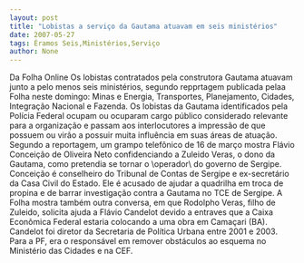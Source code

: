 ```yaml
---
layout: post
title: "Lobistas a serviço da Gautama atuavam em seis ministérios"
date: 2007-05-27
tags: Éramos Seis,Ministérios,Serviço
author: None
---
```

Da Folha Online
Os lobistas contratados pela construtora Gautama atuavam junto a pelo menos seis minist&eacute;rios, segundo&nbsp;repprtagem publicada pelaa Folha neste domingo: Minas e Energia, Transportes, Planejamento, Cidades, Integra&ccedil;&atilde;o Nacional e Fazenda.
Os lobistas da Gautama identificados pela Pol&iacute;cia Federal ocupam ou ocuparam cargo p&uacute;blico considerado relevante para a organiza&ccedil;&atilde;o e passam aos interlocutores a impress&atilde;o de que possuem ou vir&atilde;o a possuir muita influ&ecirc;ncia em suas &aacute;reas de atua&ccedil;&atilde;o.
Segundo a reportagem, um grampo telef&ocirc;nico de 16 de mar&ccedil;o mostra Fl&aacute;vio Concei&ccedil;&atilde;o de Oliveira Neto confidenciando a Zuleido Veras, o dono da Gautama, como pretendia se tornar o \operador\ do governo de Sergipe.
Concei&ccedil;&atilde;o &eacute; conselheiro do Tribunal de Contas de Sergipe e ex-secret&aacute;rio da Casa Civil do Estado. Ele &eacute; acusado de ajudar a quadrilha em troca de propina e de barrar investiga&ccedil;&atilde;o contra a Gautama no TCE de Sergipe.
A Folha mostra tamb&eacute;m outra conversa, em que Rodolpho Veras, filho de Zuleido, solicita ajuda a Fl&aacute;vio Candelot devido a entraves que a Caixa Econ&ocirc;mica Federal estaria colocando a uma obra em Cama&ccedil;ari (BA). Candelot foi diretor da Secretaria de Pol&iacute;tica Urbana entre 2001 e 2003. Para a PF, era o respons&aacute;vel em remover obst&aacute;culos ao esquema no Minist&eacute;rio das Cidades e na CEF. 